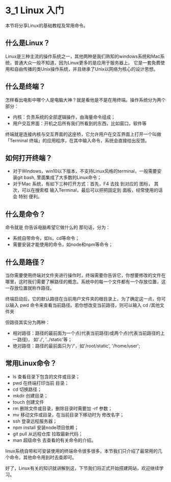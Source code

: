 # 3_1 Linux 入门
本节将分享Linux的基础教程及常用命令。

## 什么是Linux？
Linux是三种主流的操作系统之一，其他两种是我们熟知的windows系统和Mac系统，普通大众一般不知道，因为Linux更多的是应用于服务器上。
它是一套免费使用和自由传播的类Unix操作系统，并且继承了Unix以网络为核心的设计思想。

## 什么是终端？
怎样看出电影中哪个人是电脑大神？就是看他是不是在用终端。操作系统分为两个部分：
- 内核：负责系统的全部逻辑操作，由海量命令组成；
- 用户交互界面：开机之后所有我们所看到的东西，比如窗口，软件等

终端就是连接内核与交互界面的这座桥，它允许用户在交互界面上打开一个叫做「Terminal 终端」的应用程序，在其中输入命令，系统会直接给出反馈。

## 如何打开终端？ 
- 对于Windows，win10以下版本，不支持Linux风格的terminal，一般需要安装git bash, 里面集成了大多数的Linux命令；
- 对于Mac 系统，有如下三种打开方式：首先，F4 去找 到对应的 图标， 其次，可以在搜索框 输入Terminal，最后可以把把固定到 面板，经常使用的话 会 特别 便利。

## 什么是命令？
命令就是 你告诉电脑希望它做什么的 那句话，分为：
- 系统自带命令，如ls，cd等命令；
- 需要安装才能使用的命令，如node和npm等命令；

## 什么是路径？
当你需要使用终端对文件夹进行操作时，终端需要你告诉它，你想要修改的文件在哪里，这时我们需要了解路径的概念。系统中的每一个文件都有一个存放位置，这一存放位置就称作路径。

终端启动后，它的默认路径在当前用户文件夹的根目录上，为了确定这一点，你可以输入 pwd 命令来查看当前路径。若你想改变当前路径，则可以输入 cd /其他文件夹

但路径其实分为两种：
- 相对路径：路径的最前面为一个点(代表当前路径)或两个点(代表当前路径的上一路径)， 如'./', '../static'等；
- 绝对路径：路径的最前面只为'/'，如'/root/static', '/home/user';

## 常用Linux命令？
- ls 查看目录下包含的文件或目录；
- pwd 在终端打印当前 目录；
- cd 切换路径；
- mkdir 创建目录；
- touch 创建文件
- rm 删除文件或目录，删除目录时需要加 -rf 参数；
- mv 移动文件或目录，在当前目录下移动时为 修改名字；
- ssh 登录远程服务器；
- npm install 安装node项目依赖；
- git pull 从远程仓库 拉取最新代码；
- man 超级命令 去查看的有关命令的介绍。

linux系统自带和可安装使用的终端命令很多很多，本节我们只介绍了最常用的几个命令，其他命令用到时去查即可。

好了，Linux有关的知识就讲解到这，下节我们将正式开始搭建网站，欢迎继续学习。



